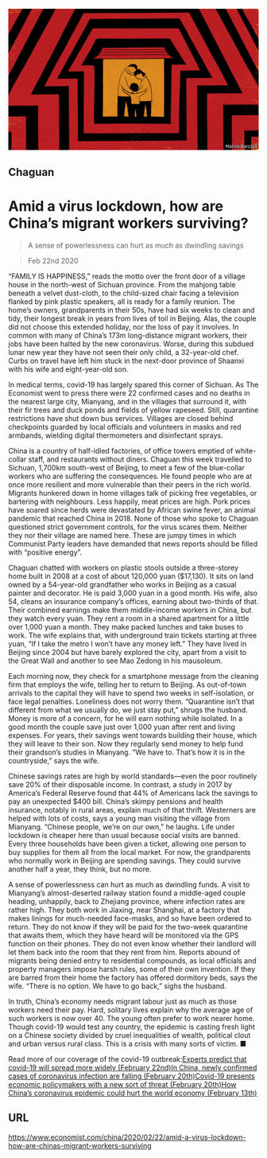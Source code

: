 ![](./images/20200222_CND000_0.jpg)

## Chaguan

# Amid a virus lockdown, how are China’s migrant workers surviving?

> A sense of powerlessness can hurt as much as dwindling savings

> Feb 22nd 2020

“FAMILY IS HAPPINESS,” reads the motto over the front door of a village house in the north-west of Sichuan province. From the mahjong table beneath a velvet dust-cloth, to the child-sized chair facing a television flanked by pink plastic speakers, all is ready for a family reunion. The home’s owners, grandparents in their 50s, have had six weeks to clean and tidy, their longest break in years from lives of toil in Beijing. Alas, the couple did not choose this extended holiday, nor the loss of pay it involves. In common with many of China’s 173m long-distance migrant workers, their jobs have been halted by the new coronavirus. Worse, during this subdued lunar new year they have not seen their only child, a 32-year-old chef. Curbs on travel have left him stuck in the next-door province of Shaanxi with his wife and eight-year-old son.

In medical terms, covid-19 has largely spared this corner of Sichuan. As The Economist went to press there were 22 confirmed cases and no deaths in the nearest large city, Mianyang, and in the villages that surround it, with their fir trees and duck ponds and fields of yellow rapeseed. Still, quarantine restrictions have shut down bus services. Villages are closed behind checkpoints guarded by local officials and volunteers in masks and red armbands, wielding digital thermometers and disinfectant sprays.

China is a country of half-idled factories, of office towers emptied of white-collar staff, and restaurants without diners. Chaguan this week travelled to Sichuan, 1,700km south-west of Beijing, to meet a few of the blue-collar workers who are suffering the consequences. He found people who are at once more resilient and more vulnerable than their peers in the rich world. Migrants hunkered down in home villages talk of picking free vegetables, or bartering with neighbours. Less happily, meat prices are high. Pork prices have soared since herds were devastated by African swine fever, an animal pandemic that reached China in 2018. None of those who spoke to Chaguan questioned strict government controls, for the virus scares them. Neither they nor their village are named here. These are jumpy times in which Communist Party leaders have demanded that news reports should be filled with “positive energy”.

Chaguan chatted with workers on plastic stools outside a three-storey home built in 2008 at a cost of about 120,000 yuan ($17,130). It sits on land owned by a 54-year-old grandfather who works in Beijing as a casual painter and decorator. He is paid 3,000 yuan in a good month. His wife, also 54, cleans an insurance company’s offices, earning about two-thirds of that. Their combined earnings make them middle-income workers in China, but they watch every yuan. They rent a room in a shared apartment for a little over 1,000 yuan a month. They make packed lunches and take buses to work. The wife explains that, with underground train tickets starting at three yuan, “If I take the metro I won’t have any money left.” They have lived in Beijing since 2004 but have barely explored the city, apart from a visit to the Great Wall and another to see Mao Zedong in his mausoleum.

Each morning now, they check for a smartphone message from the cleaning firm that employs the wife, telling her to return to Beijing. As out-of-town arrivals to the capital they will have to spend two weeks in self-isolation, or face legal penalties. Loneliness does not worry them. “Quarantine isn’t that different from what we usually do, we just stay put,” shrugs the husband. Money is more of a concern, for he will earn nothing while isolated. In a good month the couple save just over 1,000 yuan after rent and living expenses. For years, their savings went towards building their house, which they will leave to their son. Now they regularly send money to help fund their grandson’s studies in Mianyang. “We have to. That’s how it is in the countryside,” says the wife.

Chinese savings rates are high by world standards—even the poor routinely save 20% of their disposable income. In contrast, a study in 2017 by America’s Federal Reserve found that 44% of Americans lack the savings to pay an unexpected $400 bill. China’s skimpy pensions and health insurance, notably in rural areas, explain much of that thrift. Westerners are helped with lots of costs, says a young man visiting the village from Mianyang. “Chinese people, we’re on our own,” he laughs. Life under lockdown is cheaper here than usual because social visits are banned. Every three households have been given a ticket, allowing one person to buy supplies for them all from the local market. For now, the grandparents who normally work in Beijing are spending savings. They could survive another half a year, they think, but no more.

A sense of powerlessness can hurt as much as dwindling funds. A visit to Mianyang’s almost-deserted railway station found a middle-aged couple heading, unhappily, back to Zhejiang province, where infection rates are rather high. They both work in Jiaxing, near Shanghai, at a factory that makes linings for much-needed face-masks, and so have been ordered to return. They do not know if they will be paid for the two-week quarantine that awaits them, which they have heard will be monitored via the GPS function on their phones. They do not even know whether their landlord will let them back into the room that they rent from him. Reports abound of migrants being denied entry to residential compounds, as local officials and property managers impose harsh rules, some of their own invention. If they are barred from their home the factory has offered dormitory beds, says the wife. “There is no option. We have to go back,” sighs the husband.

In truth, China’s economy needs migrant labour just as much as those workers need their pay. Hard, solitary lives explain why the average age of such workers is now over 40. The young often prefer to work nearer home. Though covid-19 would test any country, the epidemic is casting fresh light on a Chinese society divided by cruel inequalities of wealth, political clout and urban versus rural class. This is a crisis with many sorts of victim. ■

Read more of our coverage of the covid-19 outbreak:[Experts predict that covid-19 will spread more widely (February 22nd)](https://www.economist.com//international/2020/02/22/experts-predict-that-covid-19-will-spread-more-widely)[In China, newly confirmed cases of coronavirus infection are falling (February 20th)](https://www.economist.com//china/2020/02/22/in-china-newly-confirmed-cases-of-coronavirus-infection-are-falling)[Covid-19 presents economic policymakers with a new sort of threat (February 20th)](https://www.economist.com//finance-and-economics/2020/02/22/covid-19-presents-economic-policymakers-with-a-new-sort-of-threat)[How China’s coronavirus epidemic could hurt the world economy (February 13th)](https://www.economist.com//leaders/2020/02/15/how-chinas-coronavirus-epidemic-could-hurt-the-world-economy)

## URL

https://www.economist.com/china/2020/02/22/amid-a-virus-lockdown-how-are-chinas-migrant-workers-surviving
